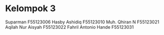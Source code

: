 # Kelompok 3
Suparman F55123006 Hasby Ashidiq F55123010 Muh. Qhiran N F55123021 Aqilah Nur Aisyah F55123022 Fahril Antonio Hande F55123031

